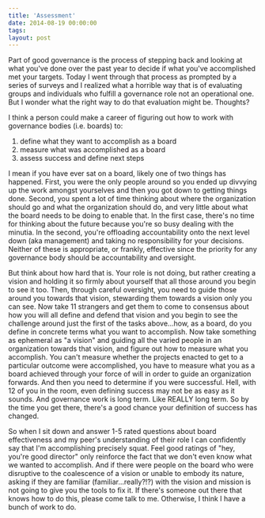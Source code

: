 ```yaml
---
title: 'Assessment'
date: 2014-08-19 00:00:00 
tags: 
layout: post
---
```

Part of good governance is the process of stepping back and looking at what you've done over the past year to decide if what you've accomplished met your targets.  Today I went through that process as prompted by a series of surveys and I realized what a horrible way that is of evaluating groups and individuals who fulfill a governance role not an operational one.  But I wonder what the right way to do that evaluation might be.  Thoughts?


I think a person could make a career of figuring out how to work with governance bodies (i.e. boards) to:

  1. define what they want to accomplish as a board
  2. measure what was accomplished as a board
  3. assess success and define next steps

I mean if you have ever sat on a board, likely one of two things has happened.  First, you were the only people around so you ended up divvying up the work amongst yourselves and then you got down to getting things done.  Second, you spent a lot of time thinking about where the organization should go and what the organization should do, and very little about what the board needs to be doing to enable that.  In the first case, there's no time for thinking about the future because you're so busy dealing with the minutia.  In the second, you're offloading accountability onto the next level down (aka management) and taking no responsibility for your decisions. Neither of these is appropriate, or frankly, effective since the priority for any governance body should be accountability and oversight.

But think about how hard that is.  Your role is not doing, but rather creating a vision and holding it so firmly about yourself that all those around you begin to see it too.  Then, through careful oversight, you need to guide those around you towards that vision, stewarding them towards a vision only you can see.  Now take 11 strangers and get them to come to consensus about how you will all define and defend that vision and you begin to see the challenge around just the first of the tasks above...how, as a board, do you define in concrete terms what you want to accomplish.  Now take something as ephemeral as "a vision" and guiding all the varied people in an organization towards that vision, and figure out how to measure what you accomplish.  You can't measure whether the projects enacted to get to a particular outcome were accomplished, you have to measure what you as a board achieved through your force of will in order to guide an organization forwards.  And then you need to determine if you were successful. Hell, with 12 of you in the room, even defining success may not be as easy as it sounds. And governance work is long term.  Like REALLY long term.  So by the time you get there, there's a good chance your definition of success has changed.

So when I sit down and answer 1-5 rated questions about board effectiveness and my peer's understanding of their role I can confidently say that I'm accomplishing precisely squat.  Feel good ratings of "hey, you're good director" only reinforce the fact that we don't even know what we wanted to accomplish.  And if there were people on the board who were disruptive to the coalescence of a vision or unable to embody its nature, asking if they are familiar (familiar...really?!?) with the vision and mission is not going to give you the tools to fix it.  If there's someone out there that knows how to do this, please come talk to me.  Otherwise, I think I have a bunch of work to do.
